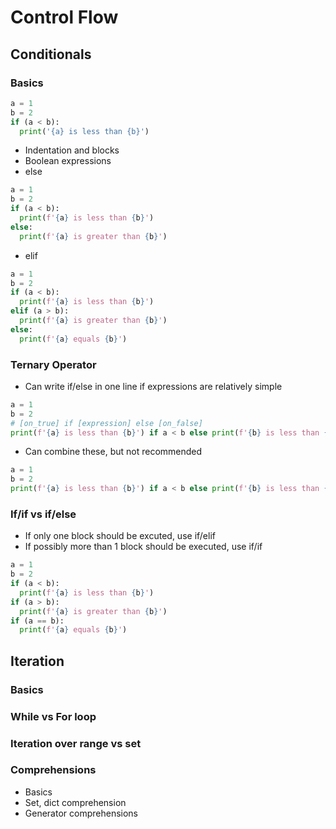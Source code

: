 # Control Flow

## Conditionals
### Basics
```Python
a = 1
b = 2
if (a < b):
  print('{a} is less than {b}')
```
* Indentation and blocks
* Boolean expressions
* else
```Python
a = 1
b = 2
if (a < b):
  print(f'{a} is less than {b}')
else:
  print(f'{a} is greater than {b}')
```
* elif
```Python
a = 1
b = 2
if (a < b):
  print(f'{a} is less than {b}')
elif (a > b):
  print(f'{a} is greater than {b}')
else:
  print(f'{a} equals {b}')
```

### Ternary Operator
* Can write if/else in one line if expressions are relatively simple
```Python
a = 1
b = 2
# [on_true] if [expression] else [on_false]
print(f'{a} is less than {b}') if a < b else print(f'{b} is less than {a}')
```
* Can combine these, but not recommended
```Python
a = 1
b = 2
print(f'{a} is less than {b}') if a < b else print(f'{b} is less than {a}') if b < a else print(f'{a} equals {b}')
```

### If/if vs if/else
* If only one block should be excuted, use if/elif
* If possibly more than 1 block should be executed, use if/if
```Python
a = 1
b = 2
if (a < b):
  print(f'{a} is less than {b}')
if (a > b):
  print(f'{a} is greater than {b}')
if (a == b):
  print(f'{a} equals {b}')
```

## Iteration
### Basics
### While vs For loop
### Iteration over range vs set
### Comprehensions
* Basics
* Set, dict comprehension
* Generator comprehensions
